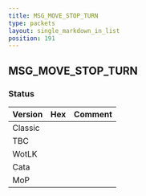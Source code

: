 ```yaml
---
title: MSG_MOVE_STOP_TURN
type: packets
layout: single_markdown_in_list
position: 191
---
```


## MSG_MOVE_STOP_TURN

### Status

Version | Hex | Comment
---------- | ---------- | ---------- 
Classic |  |  
TBC |  |  
WotLK |  |  
Cata |  |  
MoP |  |  